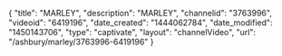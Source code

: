 {
    "title": "MARLEY",
    "description": "MARLEY",
    "channelid": "3763996",
    "videoid": "6419196",
    "date_created": "1444062784",
    "date_modified": "1450143706",
    "type": "captivate",
    "layout": "channelVideo",
    "url": "\/ashbury\/marley\/3763996-6419196"
}